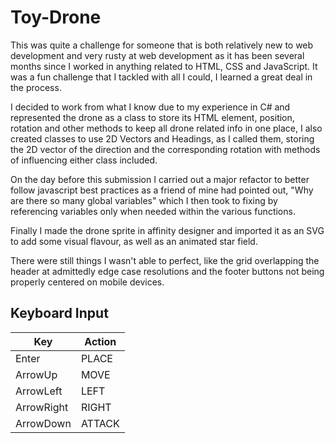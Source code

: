 # Toy-Drone

This was quite a challenge for someone that is both relatively new to web development and very rusty at web development as it has been several months since I worked in anything related to HTML, CSS and JavaScript.
It was a fun challenge that I tackled with all I could, I learned a great deal in the process.

I decided to work from what I know due to my experience in C# and represented the drone as a class to store its HTML element, position, rotation and other methods to keep all drone related info in one place, I also created classes to use 2D Vectors and Headings, as I called them, storing the 2D vector of the direction and the corresponding rotation with methods of influencing either class included.

On the day before this submission I carried out a major refactor to better follow javascript best practices as a friend of mine had pointed out, "Why are there so many global variables" which I then took to fixing by referencing variables only when needed within the various functions.

Finally I made the drone sprite in affinity designer and imported it as an SVG to add some visual flavour, as well as an animated star field.

There were still things I wasn't able to perfect, like the grid overlapping the header at admittedly edge case resolutions and the footer buttons not being properly centered on mobile devices.
 
## Keyboard Input
|Key|Action|
|---|---|
|Enter|PLACE|
|ArrowUp|MOVE|
|ArrowLeft|LEFT|
|ArrowRight|RIGHT|
|ArrowDown|ATTACK|
